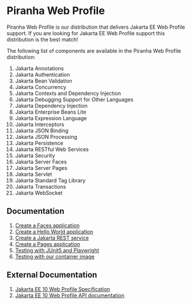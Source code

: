 # Piranha Web Profile

Piranha Web Profile is our distribution that delivers Jakarta EE Web Profile
support. If you are looking for Jakarta EE Web Profile support this distribution
is the best match!

The following list of components are available in the Piranha Web Profile 
distribution:

1. Jakarta Annotations
1. Jakarta Authentication
1. Jakarta Bean Validation
1. Jakarta Concurrency
1. Jakarta Contexts and Dependency Injection
1. Jakarta Debugging Support for Other Languages
1. Jakarta Dependency Injection
1. Jakarta Enterprise Beans Lite
1. Jakarta Expression Language
1. Jakarta Interceptors
1. Jakarta JSON Binding
1. Jakarta JSON Processing
1. Jakarta Persistence
1. Jakarta RESTful Web Services
1. Jakarta Security
1. Jakarta Server Faces
1. Jakarta Server Pages
1. Jakarta Servlet
1. Jakarta Standard Tag Library
1. Jakarta Transactions
1. Jakarta WebSocket

## Documentation

1. [Create a Faces application](create_a_faces_application.html)
1. [Create a Hello World application](create_a_hello_world_application.html)
1. [Create a Jakarta REST service](create_a_jakarta_rest_service.html)
1. [Create a Pages application](create_a_pages_application.html)
1. [Testing with JUnit5 and Playwright](testing_with_junit5_and_playwright.html)
1. [Testing with our container image](testing_with_our_container_image.html)

## External Documentation

1. [Jakarta EE 10 Web Profile Specification](https://jakarta.ee/specifications/webprofile/10/jakarta-webprofile-spec-10.0.pdf)
1. [Jakarta EE 10 Web Profile API documentation](https://jakarta.ee/specifications/webprofile/10/apidocs/)
